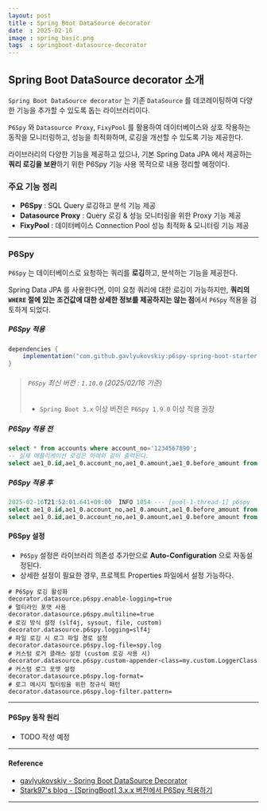 ```yaml
---
layout: post
title : Spring Boot DataSource decorator
date  : 2025-02-16
image : spring_basic.png
tags  : springboot-datasource-decorator
---
```


## Spring Boot DataSource decorator 소개

`Spring Boot DataSource decorator` 는 기존 `DataSource` 를 데코레이팅하여 다양한 기능을 추가할 수 있도록 돕는 라이브러리이다.

`P6Spy` 와 `Datasource Proxy`, `FixyPool` 를 활용하여 데이터베이스와 상호 작용하는 동작을 모니터링하고, 성능을 최적화하며, 로깅을 개선할 수 있도록 기능 제공한다.

라이브러리의 다양한 기능을 제공하고 있으나, 기본 Spring Data JPA 에서 제공하는 **쿼리 로깅을 보완**하기 위한 P6Spy 기능 사용 목적으로 내용 정리할 예정이다.

### 주요 기능 정리

- **P6Spy** : SQL Query 로깅하고 분석 기능 제공
- **Datasource Proxy** : Query 로깅 & 성능 모니터링을 위한 Proxy 기능 제공
- **FixyPool** : 데이터베이스 Connection Pool 성능 최적화 & 모니터링 기능 제공

---

### P6Spy

`P6Spy` 는 데이터베이스로 요청하는 쿼리를 **로깅**하고, 분석하는 기능을 제공한다.

Spring Data JPA 를 사용한다면, 이미 요청 쿼리에 대한 로깅이 가능하지만, **쿼리의 `WHERE` 절에 있는 조건값에 대한 상세한 정보를 제공하지는 않는 점**에서 `P6Spy` 적용을 검토하게 되었다.

##### P6Spy 적용

```gradle
dependencies {
    implementation("com.github.gavlyukovskiy:p6spy-spring-boot-starter:${p6spyVersion}")
}
```

> ###### `P6Spy` 최신 버전 : `1.10.0` (2025/02/16 기준)
> - `Spring Boot 3.x` 이상 버전은 `P6Spy 1.9.0` 이상 적용 권장

##### P6Spy 적용 전

```sql
select * from accounts where account_no='1234567890';
-- 실제 애플리케이션 로깅은 아래와 같이 출력된다.
select ae1_0.id,ae1_0.account_no,ae1_0.amount,ae1_0.before_amount from accounts ae1_0 where ae1_0.account_no=?
```

##### P6Spy 적용 후

```sql
2025-02-16T21:52:01.641+09:00  INFO 1054 --- [pool-1-thread-1] p6spy                                    : #1739710321641 | took 2ms | statement | connection 6| url jdbc:h2:mem:52b13ff0-b6f9-4c7d-98c6-4fa2e083f8b0
select ae1_0.id,ae1_0.account_no,ae1_0.amount,ae1_0.before_amount from accounts ae1_0 where ae1_0.account_no=?
select ae1_0.id,ae1_0.account_no,ae1_0.amount,ae1_0.before_amount from accounts ae1_0 where ae1_0.account_no='887db8dbd2';
```

#### P6Spy 설정

- `P6Spy` 설정은 라이브러리 의존성 추가만으로 **Auto-Configuration** 으로 자동설정된다.
- 상세한 설정이 필요한 경우, 프로젝트 Properties 파일에서 설정 가능하다.

```properties
# P6Spy 로깅 활성화
decorator.datasource.p6spy.enable-logging=true
# 멀티라인 포맷 사용
decorator.datasource.p6spy.multiline=true
# 로깅 방식 설정 (slf4j, sysout, file, custom)
decorator.datasource.p6spy.logging=slf4j
# 파일 로깅 시 로그 파일 경로 설정
decorator.datasource.p6spy.log-file=spy.log
# 커스텀 로거 클래스 설정 (custom 로깅 사용 시)
decorator.datasource.p6spy.custom-appender-class=my.custom.LoggerClass
# 커스텀 로그 포맷 설정
decorator.datasource.p6spy.log-format=
# 로그 메시지 필터링을 위한 정규식 패턴
decorator.datasource.p6spy.log-filter.pattern=
```

---

#### P6Spy 동작 원리

- TODO 작성 예정

---

#### Reference

- [gavlyukovskiy - Spring Boot DataSource Decorator](https://github.com/gavlyukovskiy/spring-boot-data-source-decorator)
- [Stark97's blog - [SpringBoot] 3.x.x 버전에서 P6Spy 적용하기](https://curiousjinan.tistory.com/entry/spring-boot-3-p6spy-jpa-logging#2.%20SpringBoot3.x.x%EC%97%90%EC%84%9C%20P6spy%20%EC%A0%81%EC%9A%A9%EB%B0%A9%EB%B2%95%EC%9D%B4%20%EB%B0%94%EB%80%90%20%EC%9D%B4%EC%9C%A0-1)

---